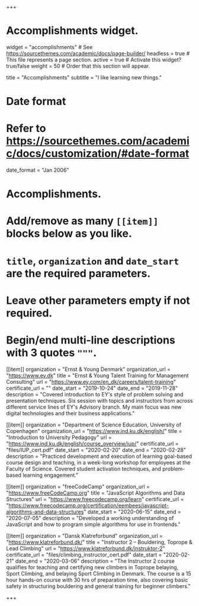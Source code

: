 +++
# Accomplishments widget.
widget = "accomplishments"  # See https://sourcethemes.com/academic/docs/page-builder/
headless = true  # This file represents a page section.
active = true  # Activate this widget? true/false
weight = 50  # Order that this section will appear.

title = "Accomplish&shy;ments"
subtitle = "I like learning new things."

# Date format
#   Refer to https://sourcethemes.com/academic/docs/customization/#date-format
date_format = "Jan 2006"

# Accomplishments.
#   Add/remove as many `[[item]]` blocks below as you like.
#   `title`, `organization` and `date_start` are the required parameters.
#   Leave other parameters empty if not required.
#   Begin/end multi-line descriptions with 3 quotes `"""`.

[[item]]
  organization = "Ernst & Young Denmark"
  organization_url = "https://www.ey.dk"
  title = "Ernst & Young Talent Training for Management Consulting"
  url = "https://www.ey.com/en_dk/careers/talent-training"
  certificate_url = ""
  date_start = "2019-10-24"
  date_end = "2019-11-28"
  description = "Covered introduction to EY's style of problem solving and presentation techniques. Six session with topics and instructors from across different service lines of EY's Advisory branch. My main focus was new digital technologies and their business applications."

[[item]]
  organization = "Department of Science Education, University of Copenhagen"
  organization_url = "https://www.ind.ku.dk/english/"
  title = "Introduction to University Pedagogy"
  url = "https://www.ind.ku.dk/english/course_overview/iup/"
  certificate_url = "files/IUP_cert.pdf"
  date_start = "2020-02-20"
  date_end = "2020-02-28"
  description = "Practiced development and execution of learning goal-based course design and teaching, in a week-long workshop for employees at the Faculty of Science. Covered student activation techniques, and problem-based learning engagement."


[[item]]
  organization = "freeCodeCamp"
  organization_url = "https://www.freeCodeCamp.org"
  title = "JavaScript Algorithms and Data Structures"
  url = "https://www.freecodecamp.org/learn"
  certificate_url = "https://www.freecodecamp.org/certification/eembees/javascript-algorithms-and-data-structures"
  date_start = "2020-06-15"
  date_end = "2020-07-05"
  description = "Developed a working understanding of JavaScript and how  to program simple algorithms for use in frontends."
  
[[item]]
  organization = "Dansk Klatreforbund"
  organization_url = "https://www.klatreforbund.dk/"
  title = "Instructor 2 – Bouldering, Toprope & Lead Climbing"
  url = "https://www.klatreforbund.dk/instruktor-2"
  certificate_url = "files/climbing_instructor_cert.pdf"
  date_start = "2020-02-21"
  date_end = "2020-03-06"
  description = "The Instructor 2 course qualifies for teaching and certifying new climbers in Toprope belaying, Sport Climbing, and belaying Sport Climbing in Denmark. The course is a 15 hour hands-on course with 30 hrs of preparation time, also covering basic safety in structuring bouldering and general training for beginner climbers."

+++
